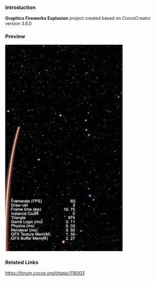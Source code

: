 ### Introduction
**Graphics Fireworks Explosion** project created based on CocosCreator version 3.6.0 

### Preview
![image](../../../gif/202203/2022030415.gif)

### Related Links
https://forum.cocos.org/t/topic/119303